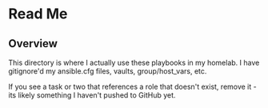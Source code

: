 Read Me
=========

Overview
------------
This directory is where I actually use these playbooks in my homelab. I have gitignore'd my ansible.cfg files, vaults, group/host_vars, etc. 

If you see a task or two that references a role that doesn't exist, remove it - its likely something I haven't pushed to GitHub yet.